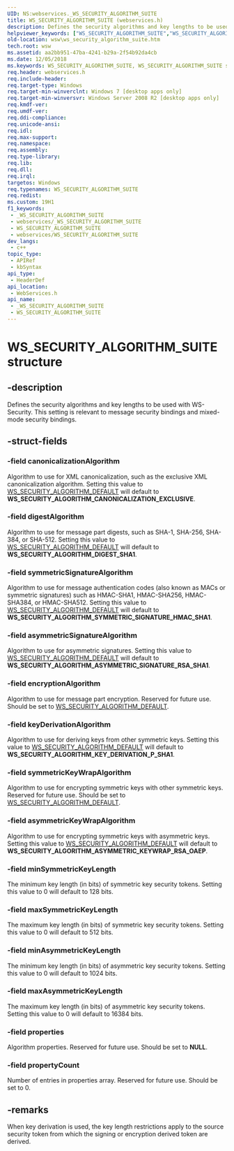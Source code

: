 ```yaml
---
UID: NS:webservices._WS_SECURITY_ALGORITHM_SUITE
title: WS_SECURITY_ALGORITHM_SUITE (webservices.h)
description: Defines the security algorithms and key lengths to be used with WS-Security. This setting is relevant to message security bindings and mixed-mode security bindings.
helpviewer_keywords: ["WS_SECURITY_ALGORITHM_SUITE","WS_SECURITY_ALGORITHM_SUITE structure [Web Services for Windows]","webservices/WS_SECURITY_ALGORITHM_SUITE","wsw.ws_security_algorithm_suite"]
old-location: wsw\ws_security_algorithm_suite.htm
tech.root: wsw
ms.assetid: aa2bb951-47ba-4241-b29a-2f54b92da4cb
ms.date: 12/05/2018
ms.keywords: WS_SECURITY_ALGORITHM_SUITE, WS_SECURITY_ALGORITHM_SUITE structure [Web Services for Windows], webservices/WS_SECURITY_ALGORITHM_SUITE, wsw.ws_security_algorithm_suite
req.header: webservices.h
req.include-header: 
req.target-type: Windows
req.target-min-winverclnt: Windows 7 [desktop apps only]
req.target-min-winversvr: Windows Server 2008 R2 [desktop apps only]
req.kmdf-ver: 
req.umdf-ver: 
req.ddi-compliance: 
req.unicode-ansi: 
req.idl: 
req.max-support: 
req.namespace: 
req.assembly: 
req.type-library: 
req.lib: 
req.dll: 
req.irql: 
targetos: Windows
req.typenames: WS_SECURITY_ALGORITHM_SUITE
req.redist: 
ms.custom: 19H1
f1_keywords:
 - _WS_SECURITY_ALGORITHM_SUITE
 - webservices/_WS_SECURITY_ALGORITHM_SUITE
 - WS_SECURITY_ALGORITHM_SUITE
 - webservices/WS_SECURITY_ALGORITHM_SUITE
dev_langs:
 - c++
topic_type:
 - APIRef
 - kbSyntax
api_type:
 - HeaderDef
api_location:
 - WebServices.h
api_name:
 - _WS_SECURITY_ALGORITHM_SUITE
 - WS_SECURITY_ALGORITHM_SUITE
---
```


# WS_SECURITY_ALGORITHM_SUITE structure


## -description

Defines the security algorithms and key lengths to be used with
WS-Security.  This setting is relevant to message security bindings
and mixed-mode security bindings.

## -struct-fields

### -field canonicalizationAlgorithm

Algorithm to use for XML canonicalization, such as the exclusive XML
canonicalization algorithm. 
Setting this value to <a href="/windows/desktop/api/webservices/ne-webservices-ws_security_algorithm_id">WS_SECURITY_ALGORITHM_DEFAULT</a> will default to 
<b>WS_SECURITY_ALGORITHM_CANONICALIZATION_EXCLUSIVE</b>.

### -field digestAlgorithm

Algorithm to use for message part digests, such as SHA-1, SHA-256,
SHA-384, or SHA-512. 
Setting this value to <a href="/windows/desktop/api/webservices/ne-webservices-ws_security_algorithm_id">WS_SECURITY_ALGORITHM_DEFAULT</a> will default to 
<b>WS_SECURITY_ALGORITHM_DIGEST_SHA1</b>.

### -field symmetricSignatureAlgorithm

Algorithm to use for message authentication codes (also known as MACs
or symmetric signatures) such as HMAC-SHA1, HMAC-SHA256, HMAC-SHA384, or HMAC-SHA512. 
Setting this value to <a href="/windows/desktop/api/webservices/ne-webservices-ws_security_algorithm_id">WS_SECURITY_ALGORITHM_DEFAULT</a> will default to 
<b>WS_SECURITY_ALGORITHM_SYMMETRIC_SIGNATURE_HMAC_SHA1</b>.

### -field asymmetricSignatureAlgorithm

Algorithm to use for asymmetric signatures. 
Setting this value to <a href="/windows/desktop/api/webservices/ne-webservices-ws_security_algorithm_id">WS_SECURITY_ALGORITHM_DEFAULT</a> will default to 
<b>WS_SECURITY_ALGORITHM_ASYMMETRIC_SIGNATURE_RSA_SHA1</b>.

### -field encryptionAlgorithm

Algorithm to use for message part encryption. Reserved for future use. Should be set to <a href="/windows/desktop/api/webservices/ne-webservices-ws_security_algorithm_id">WS_SECURITY_ALGORITHM_DEFAULT</a>.

### -field keyDerivationAlgorithm

Algorithm to use for deriving keys from other symmetric keys. 
Setting this value to <a href="/windows/desktop/api/webservices/ne-webservices-ws_security_algorithm_id">WS_SECURITY_ALGORITHM_DEFAULT</a> will default to 
<b>WS_SECURITY_ALGORITHM_KEY_DERIVATION_P_SHA1</b>.

### -field symmetricKeyWrapAlgorithm

Algorithm to use for encrypting symmetric keys with other symmetric
keys. Reserved for future use. Should be set to <a href="/windows/desktop/api/webservices/ne-webservices-ws_security_algorithm_id">WS_SECURITY_ALGORITHM_DEFAULT</a>.

### -field asymmetricKeyWrapAlgorithm

Algorithm to use for encrypting symmetric keys with asymmetric
                  keys. Setting this value to <a href="/windows/desktop/api/webservices/ne-webservices-ws_security_algorithm_id">WS_SECURITY_ALGORITHM_DEFAULT</a> will default to
                  <b>WS_SECURITY_ALGORITHM_ASYMMETRIC_KEYWRAP_RSA_OAEP</b>.

### -field minSymmetricKeyLength

The minimum key length (in bits) of symmetric key security tokens. 
Setting this value to 0 will default to 128 bits.

### -field maxSymmetricKeyLength

The maximum key length (in bits) of symmetric key security tokens. 
Setting this value to 0 will default to 512 bits.

### -field minAsymmetricKeyLength

The minimum key length (in bits) of asymmetric key security tokens.
Setting this value to 0 will default to 1024 bits.

### -field maxAsymmetricKeyLength

The maximum key length (in bits) of asymmetric key security tokens.
Setting this value to 0 will default to 16384 bits.

### -field properties

Algorithm properties. Reserved for future use. Should be set to <b>NULL</b>.

### -field propertyCount

Number of entries in properties array. Reserved for future use. Should be set to 0.

## -remarks

When key derivation is used, the key length restrictions apply to the
source security token from which the signing or encryption derived
token are derived.

